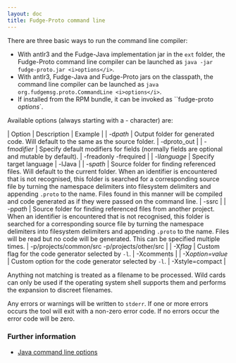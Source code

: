```yaml
---
layout: doc
title: Fudge-Proto command line
---
```


There are three basic ways to run the command line compiler:

* With antlr3 and the Fudge-Java implementation jar in the `ext` folder, the Fudge-Proto
command line compiler can be launched as `java -jar fudge-proto.jar <i>options</i>`.
* With antlr3, Fudge-Java and Fudge-Proto jars on the classpath, the command line compiler
can be launched as `java org.fudgemsg.proto.CommandLine <i>options</i>`.
* If installed from the RPM bundle, it can be invoked as ``fudge-proto <i>options</i>`.

Available options (always starting with a - character) are:

| Option | Description | Example |
| -d*path* | Output folder for generated code. Will default to the same as the source folder. | -dproto_out |
| -f*modifier* | Specify default modifiers for fields (normally fields are optional and mutable by default). | -freadonly -frequired |
| -l*language* | Specify target language | -lJava |
| -s*path* | Source folder for finding referenced files. Will default to the current folder. When an identifier is encountered that is not recognised, this folder is searched for a corresponding source file by turning the namespace delimiters into filesystem delimiters and appending ``.proto`` to the name. Files found in this manner will be compiled and code generated as if they were passed on the command line. | -ssrc |
| -p*path* | Source folder for finding referenced files from another project. When an identifier is encountered that is not recognised, this folder is searched for a corresponding source file by turning the namespace delimiters into filesystem delimiters and appending ``.proto`` to the name. Files will be read but no code will be generated. This can be specified multiple times. | -p/projects/common/src -p/projects/other/src |
| -X*flag* | Custom flag for the code generator selected by `-l`. | -Xcomments |
| -X*option=value* | Custom option for the code generator selected by `-l`. | -Xstyle=compact |

Anything not matching is treated as a filename to be processed.
Wild cards can only be used if the operating system shell supports them and performs the expansion to discreet filenames.

Any errors or warnings will be written to `stderr`.
If one or more errors occurs the tool will exit with a non-zero error code.
If no errors occur the error code will be zero.

### Further information

* [Java command line options](fudge-proto-java.html)
